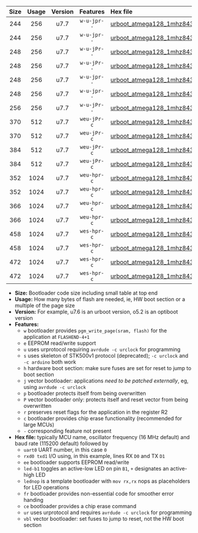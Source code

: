 |Size|Usage|Version|Features|Hex file|
|:-:|:-:|:-:|:-:|:--|
|244|256|u7.7|`w-u-jpr--`|[urboot_atmega128_1mhz8432_57600bps_uart1_rxd2_txd3_led+b5_ur_vbl.hex](https://raw.githubusercontent.com/stefanrueger/urboot.hex/main/mcus/atmega128/fcpu_1mhz8432/57600_bps/urboot_atmega128_1mhz8432_57600bps_uart1_rxd2_txd3_led+b5_ur_vbl.hex)|
|244|256|u7.7|`w-u-jpr--`|[urboot_atmega128_1mhz8432_57600bps_uart1_rxd2_txd3_lednop_ur_vbl.hex](https://raw.githubusercontent.com/stefanrueger/urboot.hex/main/mcus/atmega128/fcpu_1mhz8432/57600_bps/urboot_atmega128_1mhz8432_57600bps_uart1_rxd2_txd3_lednop_ur_vbl.hex)|
|248|256|u7.7|`w-u-jPr--`|[urboot_atmega128_1mhz8432_57600bps_uart0_rxe0_txe1_led+b5_ur_vbl.hex](https://raw.githubusercontent.com/stefanrueger/urboot.hex/main/mcus/atmega128/fcpu_1mhz8432/57600_bps/urboot_atmega128_1mhz8432_57600bps_uart0_rxe0_txe1_led+b5_ur_vbl.hex)|
|248|256|u7.7|`w-u-jPr--`|[urboot_atmega128_1mhz8432_57600bps_uart0_rxe0_txe1_lednop_ur_vbl.hex](https://raw.githubusercontent.com/stefanrueger/urboot.hex/main/mcus/atmega128/fcpu_1mhz8432/57600_bps/urboot_atmega128_1mhz8432_57600bps_uart0_rxe0_txe1_lednop_ur_vbl.hex)|
|248|256|u7.7|`w-u-jpr--`|[urboot_atmega128_1mhz8432_57600bps_uart0_rxe0_txe1_led+b5_fr_ur_vbl.hex](https://raw.githubusercontent.com/stefanrueger/urboot.hex/main/mcus/atmega128/fcpu_1mhz8432/57600_bps/urboot_atmega128_1mhz8432_57600bps_uart0_rxe0_txe1_led+b5_fr_ur_vbl.hex)|
|248|256|u7.7|`w-u-jpr--`|[urboot_atmega128_1mhz8432_57600bps_uart0_rxe0_txe1_lednop_fr_ur_vbl.hex](https://raw.githubusercontent.com/stefanrueger/urboot.hex/main/mcus/atmega128/fcpu_1mhz8432/57600_bps/urboot_atmega128_1mhz8432_57600bps_uart0_rxe0_txe1_lednop_fr_ur_vbl.hex)|
|256|256|u7.7|`w-u-jPr--`|[urboot_atmega128_1mhz8432_57600bps_uart1_rxd2_txd3_ur_vbl.hex](https://raw.githubusercontent.com/stefanrueger/urboot.hex/main/mcus/atmega128/fcpu_1mhz8432/57600_bps/urboot_atmega128_1mhz8432_57600bps_uart1_rxd2_txd3_ur_vbl.hex)|
|370|512|u7.7|`weu-jPr-c`|[urboot_atmega128_1mhz8432_57600bps_uart0_rxe0_txe1_ee_led+b5_fr_ce_ur_vbl.hex](https://raw.githubusercontent.com/stefanrueger/urboot.hex/main/mcus/atmega128/fcpu_1mhz8432/57600_bps/urboot_atmega128_1mhz8432_57600bps_uart0_rxe0_txe1_ee_led+b5_fr_ce_ur_vbl.hex)|
|370|512|u7.7|`weu-jPr-c`|[urboot_atmega128_1mhz8432_57600bps_uart0_rxe0_txe1_ee_lednop_fr_ce_ur_vbl.hex](https://raw.githubusercontent.com/stefanrueger/urboot.hex/main/mcus/atmega128/fcpu_1mhz8432/57600_bps/urboot_atmega128_1mhz8432_57600bps_uart0_rxe0_txe1_ee_lednop_fr_ce_ur_vbl.hex)|
|384|512|u7.7|`weu-jPr-c`|[urboot_atmega128_1mhz8432_57600bps_uart1_rxd2_txd3_ee_led+b5_fr_ce_ur_vbl.hex](https://raw.githubusercontent.com/stefanrueger/urboot.hex/main/mcus/atmega128/fcpu_1mhz8432/57600_bps/urboot_atmega128_1mhz8432_57600bps_uart1_rxd2_txd3_ee_led+b5_fr_ce_ur_vbl.hex)|
|384|512|u7.7|`weu-jPr-c`|[urboot_atmega128_1mhz8432_57600bps_uart1_rxd2_txd3_ee_lednop_fr_ce_ur_vbl.hex](https://raw.githubusercontent.com/stefanrueger/urboot.hex/main/mcus/atmega128/fcpu_1mhz8432/57600_bps/urboot_atmega128_1mhz8432_57600bps_uart1_rxd2_txd3_ee_lednop_fr_ce_ur_vbl.hex)|
|352|1024|u7.7|`weu-hpr-c`|[urboot_atmega128_1mhz8432_57600bps_uart0_rxe0_txe1_ee_led+b5_fr_ce_ur.hex](https://raw.githubusercontent.com/stefanrueger/urboot.hex/main/mcus/atmega128/fcpu_1mhz8432/57600_bps/urboot_atmega128_1mhz8432_57600bps_uart0_rxe0_txe1_ee_led+b5_fr_ce_ur.hex)|
|352|1024|u7.7|`weu-hpr-c`|[urboot_atmega128_1mhz8432_57600bps_uart0_rxe0_txe1_ee_lednop_fr_ce_ur.hex](https://raw.githubusercontent.com/stefanrueger/urboot.hex/main/mcus/atmega128/fcpu_1mhz8432/57600_bps/urboot_atmega128_1mhz8432_57600bps_uart0_rxe0_txe1_ee_lednop_fr_ce_ur.hex)|
|366|1024|u7.7|`weu-hpr-c`|[urboot_atmega128_1mhz8432_57600bps_uart1_rxd2_txd3_ee_led+b5_fr_ce_ur.hex](https://raw.githubusercontent.com/stefanrueger/urboot.hex/main/mcus/atmega128/fcpu_1mhz8432/57600_bps/urboot_atmega128_1mhz8432_57600bps_uart1_rxd2_txd3_ee_led+b5_fr_ce_ur.hex)|
|366|1024|u7.7|`weu-hpr-c`|[urboot_atmega128_1mhz8432_57600bps_uart1_rxd2_txd3_ee_lednop_fr_ce_ur.hex](https://raw.githubusercontent.com/stefanrueger/urboot.hex/main/mcus/atmega128/fcpu_1mhz8432/57600_bps/urboot_atmega128_1mhz8432_57600bps_uart1_rxd2_txd3_ee_lednop_fr_ce_ur.hex)|
|458|1024|u7.7|`wes-hpr-c`|[urboot_atmega128_1mhz8432_57600bps_uart0_rxe0_txe1_ee_led+b5_fr_ce.hex](https://raw.githubusercontent.com/stefanrueger/urboot.hex/main/mcus/atmega128/fcpu_1mhz8432/57600_bps/urboot_atmega128_1mhz8432_57600bps_uart0_rxe0_txe1_ee_led+b5_fr_ce.hex)|
|458|1024|u7.7|`wes-hpr-c`|[urboot_atmega128_1mhz8432_57600bps_uart0_rxe0_txe1_ee_lednop_fr_ce.hex](https://raw.githubusercontent.com/stefanrueger/urboot.hex/main/mcus/atmega128/fcpu_1mhz8432/57600_bps/urboot_atmega128_1mhz8432_57600bps_uart0_rxe0_txe1_ee_lednop_fr_ce.hex)|
|472|1024|u7.7|`wes-hpr-c`|[urboot_atmega128_1mhz8432_57600bps_uart1_rxd2_txd3_ee_led+b5_fr_ce.hex](https://raw.githubusercontent.com/stefanrueger/urboot.hex/main/mcus/atmega128/fcpu_1mhz8432/57600_bps/urboot_atmega128_1mhz8432_57600bps_uart1_rxd2_txd3_ee_led+b5_fr_ce.hex)|
|472|1024|u7.7|`wes-hpr-c`|[urboot_atmega128_1mhz8432_57600bps_uart1_rxd2_txd3_ee_lednop_fr_ce.hex](https://raw.githubusercontent.com/stefanrueger/urboot.hex/main/mcus/atmega128/fcpu_1mhz8432/57600_bps/urboot_atmega128_1mhz8432_57600bps_uart1_rxd2_txd3_ee_lednop_fr_ce.hex)|

- **Size:** Bootloader code size including small table at top end
- **Usage:** How many bytes of flash are needed, ie, HW boot section or a multiple of the page size
- **Version:** For example, u7.6 is an urboot version, o5.2 is an optiboot version
- **Features:**
  + `w` bootloader provides `pgm_write_page(sram, flash)` for the application at `FLASHEND-4+1`
  + `e` EEPROM read/write support
  + `u` uses urprotocol requiring `avrdude -c urclock` for programming
  + `s` uses skeleton of STK500v1 protocol (deprecated); `-c urclock` and `-c arduino` both work
  + `h` hardware boot section: make sure fuses are set for reset to jump to boot section
  + `j` vector bootloader: applications *need to be patched externally*, eg, using `avrdude -c urclock`
  + `p` bootloader protects itself from being overwritten
  + `P` vector bootloader only: protects itself and reset vector from being overwritten
  + `r` preserves reset flags for the application in the register R2
  + `c` bootloader provides chip erase functionality (recommended for large MCUs)
  + `-` corresponding feature not present
- **Hex file:** typically MCU name, oscillator frequency (16 MHz default) and baud rate (115200 default) followed by
  + `uart0` UART number, in this case `0`
  + `rxd0 txd1` I/O using, in this example, lines RX `D0` and TX `D1`
  + `ee` bootloader supports EEPROM read/write
  + `led-b1` toggles an active-low LED on pin `B1`, `+` designates an active-high LED
  + `lednop` is a template bootloader with `mov rx,rx` nops as placeholders for LED operations
  + `fr` bootloader provides non-essential code for smoother error handing
  + `ce` bootloader provides a chip erase command
  + `ur` uses urprotocol and requires `avrdude -c urclock` for programming
  + `vbl` vector bootloader: set fuses to jump to reset, not the HW boot section
